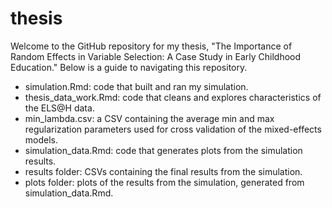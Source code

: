 # thesis

Welcome to the GitHub repository for my thesis, "The Importance of Random Effects in Variable Selection: A Case Study in Early Childhood Education." 
Below is a guide to navigating this repository.

- simulation.Rmd: code that built and ran my simulation.
- thesis_data_work.Rmd: code that cleans and explores characteristics of the ELS@H data.
- min_lambda.csv: a CSV containing the average min and max regularization parameters used for cross validation of the mixed-effects models.
- simulation_data.Rmd: code that generates plots from the simulation results.
- results folder: CSVs containing the final results from the simulation.
- plots folder: plots of the results from the simulation, generated from simulation_data.Rmd.

